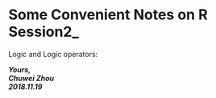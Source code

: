 # Some Convenient Notes on R Session2_
Logic and Logic operators:          


                    
**_Yours,_**                         
**_Chuwei Zhou_**                 
**_2018.11.19_**                     
 

